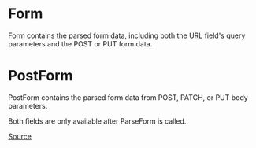 # Form

Form contains the parsed form data, including both the URL
field's query parameters and the POST or PUT form data.

# PostForm

PostForm contains the parsed form data from POST, PATCH,
or PUT body parameters.

Both fields are only available after ParseForm is called.

[Source](https://godoc.org/net/http#Request)
